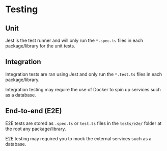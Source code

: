 # Testing


## Unit
Jest is the test runner and will only run the `*.spec.ts` files in each package/library for the unit tests.

## Integration
Integration tests are ran using Jest and only run the `*.test.ts` files in each package/library.

Integration testing may require the use of Docker to spin up services such as a database.

## End-to-end (E2E)
E2E tests are stored as `.spec.ts` or `test.ts` files in the `tests/e2e/` folder at the root any package/library.

E2E testing may required you to mock the external services such as a database.
